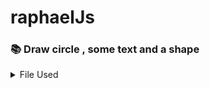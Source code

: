 # raphaelJs


### 📚 Draw circle , some text and a shape

<details>
<summary>File Used </summary>

* index.php
* our_script.js

![Logo](/images/circle-rectandle-in-raphael.png)

</details>
